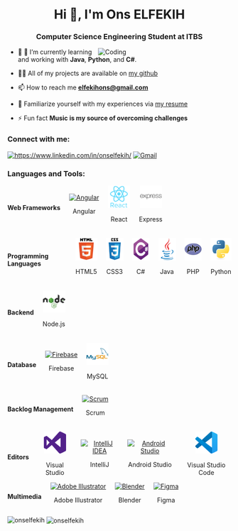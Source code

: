 <h1 align="center">Hi 👋, I'm Ons ELFEKIH</h1>
<h3 align="center"> Computer Science Engineering Student at ITBS  </h3>
<img align="right" alt="Coding" width="300" src="https://i0.wp.com/itbs.tn/hojoseq/2020/04/itbs-favicon.png?fit=512%2C512&ssl=1" />


- 🌱 🌱 I’m currently learning and working with **Java**, **Python**, and **C#**.

- 👨‍💻 All of my projects are available on [my github](https://github.com/OnsElfekih)

- 📫 How to reach me **elfekihons@gmail.com**

- 📄   Familiarize yourself with my experiences via [my resume](https://github.com/user-attachments/files/18517111/CV.pdf)

- ⚡ Fun fact **Music is my source of overcoming challenges**

<h3 align="left">Connect with me:</h3>
<p align="left">
<a href="https://linkedin.com/in/https://www.linkedin.com/in/onselfekih/" target="blank"><img align="center" src="https://raw.githubusercontent.com/rahuldkjain/github-profile-readme-generator/master/src/images/icons/Social/linked-in-alt.svg" alt="https://www.linkedin.com/in/onselfekih/" height="30" width="40" /></a>
<a href="mailto:elfekihons@gmail.com" target="_blank">
  <img align="center" src="https://img.icons8.com/fluency/48/gmail.png" alt="Gmail" height="30" width="40" />
</a>

</p>

<h3 align="left">Languages and Tools:</h3>
<div style="display: flex; flex-direction: column; gap: 20px;">
  <!-- Web Frameworks -->
  <div style="display: flex; align-items: center; gap: 20px;">
    <h4>Web Frameworks</h4>
    <div style="text-align: center;">
      <a href="https://angular.io" target="_blank" rel="noreferrer">
        <img src="https://angular.io/assets/images/logos/angular/angular.svg" alt="Angular" width="50" height="50"/>
      </a>
      <p>Angular</p>
    </div>
    <div style="text-align: center;">
      <a href="https://reactjs.org/" target="_blank" rel="noreferrer">
        <img src="https://raw.githubusercontent.com/devicons/devicon/master/icons/react/react-original-wordmark.svg" alt="React" width="50" height="50"/>
      </a>
      <p>React</p>
    </div>
    <div style="text-align: center;">
      <a href="https://expressjs.com" target="_blank" rel="noreferrer">
        <img src="https://raw.githubusercontent.com/devicons/devicon/master/icons/express/express-original-wordmark.svg" alt="Express" width="50" height="50"/>
      </a>
      <p>Express</p>
    </div>
  </div>

  <!-- Programming Languages -->
  <div style="display: flex; align-items: center; gap: 20px;">
    <h4>Programming Languages</h4>
    <div style="text-align: center;">
      <a href="https://www.w3.org/html/" target="_blank" rel="noreferrer">
        <img src="https://raw.githubusercontent.com/devicons/devicon/master/icons/html5/html5-original-wordmark.svg" alt="HTML5" width="50" height="50"/>
      </a>
      <p>HTML5</p>
    </div>
    <div style="text-align: center;">
      <a href="https://www.w3schools.com/css/" target="_blank" rel="noreferrer">
        <img src="https://raw.githubusercontent.com/devicons/devicon/master/icons/css3/css3-original-wordmark.svg" alt="CSS3" width="50" height="50"/>
      </a>
      <p>CSS3</p>
    </div>
    <div style="text-align: center;">
      <a href="https://www.w3schools.com/cs/" target="_blank" rel="noreferrer">
        <img src="https://raw.githubusercontent.com/devicons/devicon/master/icons/csharp/csharp-original.svg" alt="C#" width="50" height="50"/>
      </a>
      <p>C#</p>
    </div>
    <div style="text-align: center;">
      <a href="https://www.java.com" target="_blank" rel="noreferrer">
        <img src="https://raw.githubusercontent.com/devicons/devicon/master/icons/java/java-original.svg" alt="Java" width="50" height="50"/>
      </a>
      <p>Java</p>
    </div>
    <div style="text-align: center;">
      <a href="https://www.php.net" target="_blank" rel="noreferrer">
        <img src="https://raw.githubusercontent.com/devicons/devicon/master/icons/php/php-original.svg" alt="PHP" width="50" height="50"/>
      </a>
      <p>PHP</p>
    </div>
    <div style="text-align: center;">
      <a href="https://www.python.org" target="_blank" rel="noreferrer">
        <img src="https://raw.githubusercontent.com/devicons/devicon/master/icons/python/python-original.svg" alt="Python" width="50" height="50"/>
      </a>
      <p>Python</p>
    </div>
  </div>

  <!-- Backend -->
  <div style="display: flex; align-items: center; gap: 20px;">
    <h4>Backend</h4>
    <div style="text-align: center;">
      <a href="https://nodejs.org" target="_blank" rel="noreferrer">
        <img src="https://raw.githubusercontent.com/devicons/devicon/master/icons/nodejs/nodejs-original-wordmark.svg" alt="Node.js" width="50" height="50"/>
      </a>
      <p>Node.js</p>
    </div>
  </div>

  <!-- Database -->
  <div style="display: flex; align-items: center; gap: 20px;">
    <h4>Database</h4>
    <div style="text-align: center;">
      <a href="https://firebase.google.com/" target="_blank" rel="noreferrer">
        <img src="https://www.vectorlogo.zone/logos/firebase/firebase-icon.svg" alt="Firebase" width="50" height="50"/>
      </a>
      <p>Firebase</p>
    </div>
    <div style="text-align: center;">
      <a href="https://www.mysql.com/" target="_blank" rel="noreferrer">
        <img src="https://raw.githubusercontent.com/devicons/devicon/master/icons/mysql/mysql-original-wordmark.svg" alt="MySQL" width="50" height="50"/>
      </a>
      <p>MySQL</p>
    </div>
  </div>


  <!-- Backlog Management -->
  <div style="display: flex; align-items: center; gap: 20px;">
    <h4>Backlog Management</h4>
    <div style="text-align: center;">
      <a href="https://www.scrum.org/" target="_blank" rel="noreferrer">
        <img src="https://img.icons8.com/?size=100&id=NB7CYUhiUV36&format=png&color=000000" alt="Scrum" width="50" height="50"/>
      </a>
      <p>Scrum</p>
    </div>
  </div>

  <!-- Editors -->
  <div style="display: flex; align-items: center; gap: 20px;">
    <h4>Editors</h4>
    <div style="text-align: center;">
      <a href="https://visualstudio.microsoft.com/" target="_blank" rel="noreferrer">
        <img src="https://raw.githubusercontent.com/devicons/devicon/master/icons/visualstudio/visualstudio-plain.svg" alt="Visual Studio" width="50" height="50"/>
      </a>
      <p>Visual Studio</p>
    </div>
    <div style="text-align: center;">
      <a href="https://www.jetbrains.com/idea/" target="_blank" rel="noreferrer">
        <img src="https://resources.jetbrains.com/storage/products/company/brand/logos/IntelliJ_IDEA_icon.svg" alt="IntelliJ IDEA" width="50" height="50"/>
      </a>
      <p>IntelliJ</p>
    </div>
    <div style="text-align: center;">
      <a href="https://developer.android.com/studio" target="_blank" rel="noreferrer">
        <img src="https://img.icons8.com/?size=100&id=17836&format=png&color=000000" alt="Android Studio" width="50" height="50"/>
      </a>
      <p>Android Studio</p>
    </div>
    <div style="text-align: center;">
      <a href="https://code.visualstudio.com/" target="_blank" rel="noreferrer">
        <img src="https://raw.githubusercontent.com/devicons/devicon/master/icons/vscode/vscode-original.svg" alt="VS Code" width="50" height="50"/>
      </a>
      <p>Visual Studio Code</p>
    </div>
  </div>
</div>

  <!-- Multimedia -->
  <div style="display: flex; align-items: center; gap: 20px;">
    <h4>Multimedia</h4>
    <div style="text-align: center;">
      <a href="https://www.adobe.com/in/products/illustrator.html" target="_blank" rel="noreferrer">
        <img src="https://www.vectorlogo.zone/logos/adobe_illustrator/adobe_illustrator-icon.svg" alt="Adobe Illustrator" width="50" height="50"/>
      </a>
      <p>Adobe Illustrator</p>
    </div>
    <div style="text-align: center;">
      <a href="https://www.blender.org/" target="_blank" rel="noreferrer">
        <img src="https://download.blender.org/branding/community/blender_community_badge_white.svg" alt="Blender" width="50" height="50"/>
      </a>
      <p>Blender</p>
    </div>
    <div style="text-align: center;">
      <a href="https://www.figma.com/" target="_blank" rel="noreferrer">
        <img src="https://www.vectorlogo.zone/logos/figma/figma-icon.svg" alt="Figma" width="50" height="50"/>
      </a>
      <p>Figma</p>
    </div>
  </div>
  
<p><img align="left" src="https://github-readme-stats.vercel.app/api/top-langs?username=onselfekih&show_icons=true&locale=en&layout=compact" alt="onselfekih" /></p>

<p>&nbsp;<img align="center" src="https://github-readme-stats.vercel.app/api?username=onselfekih&show_icons=true&locale=en" alt="onselfekih" /></p>
